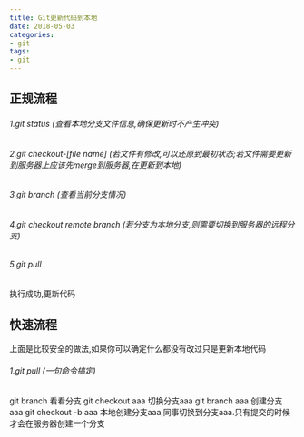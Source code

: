 ```yaml
---
title: Git更新代码到本地
date: 2018-05-03
categories: 
- git
tags: 
- git
---
```

## 正规流程
###### 1.git status (查看本地分支文件信息,确保更新时不产生冲突)
###### 2.git checkout-[file name] (若文件有修改,可以还原到最初状态;若文件需要更新到服务器上应该先merge到服务器,在更新到本地)
###### 3.git branch (查看当前分支情况)
###### 4.git checkout remote branch (若分支为本地分支,则需要切换到服务器的远程分支)
###### 5.git pull

执行成功,更新代码

## 快速流程
上面是比较安全的做法,如果你可以确定什么都没有改过只是更新本地代码
###### 1.git pull (一句命令搞定)

git branch 看看分支
git checkout aaa 切换分支aaa
git branch aaa 创建分支aaa
git checkout -b aaa 本地创建分支aaa,同事切换到分支aaa.只有提交的时候才会在服务器创建一个分支